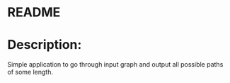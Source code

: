 README
==================

# Description:

Simple application to go through input graph 
and output all possible paths of some length.
